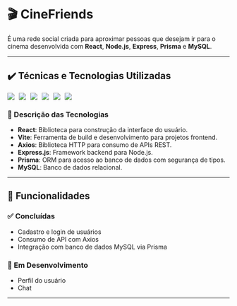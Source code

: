 # 🎬 CineFriends
É uma rede social criada para aproximar pessoas que desejam ir para o cinema desenvolvida com **React**, **Node.js**, **Express**, **Prisma** e **MySQL**.

---

## ✔️ Técnicas e Tecnologias Utilizadas

<div style="display: flex; flex-wrap: wrap; gap: 10px;">

<img src="https://img.shields.io/badge/React-20232A?style=for-the-badge&logo=react&logoColor=61DAFB"/>
<img src="https://img.shields.io/badge/Prisma-2D3748?style=for-the-badge&logo=prisma&logoColor=white"/>
<img src="https://img.shields.io/badge/MySQL-00758F?style=for-the-badge&logo=mysql&logoColor=white"/>
<img src="https://img.shields.io/badge/Express.js-000000?style=for-the-badge&logo=express&logoColor=white"/>
<img src="https://img.shields.io/badge/Axios-5A29E4?style=for-the-badge&logo=axios&logoColor=white"/>
<img src="https://img.shields.io/badge/Vite-646CFF?style=for-the-badge&logo=vite&logoColor=white"/>

</div>

### 🧰 Descrição das Tecnologias

- **React**: Biblioteca para construção da interface do usuário.
- **Vite**: Ferramenta de build e desenvolvimento para projetos frontend.
- **Axios**: Biblioteca HTTP para consumo de APIs REST.
- **Express.js**: Framework backend para Node.js.
- **Prisma**: ORM para acesso ao banco de dados com segurança de tipos.
- **MySQL**: Banco de dados relacional.

---

## 📌 Funcionalidades

### ✅ Concluídas

- Cadastro e login de usuários
- Consumo de API com Axios
- Integração com banco de dados MySQL via Prisma

### 🚧 Em Desenvolvimento

- Perfil do usuário 
- Chat

---



